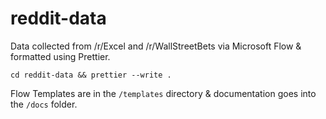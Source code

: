 # reddit-data

Data collected from /r/Excel and /r/WallStreetBets via Microsoft Flow & formatted using Prettier.

`cd reddit-data && prettier --write .`

Flow Templates are in the `/templates` directory & documentation goes into the `/docs` folder.
